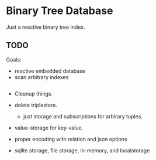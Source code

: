 # Binary Tree Database

Just a reactive binary tree index.


## TODO

Goals:
- reactive embedded database
- scan arbitrary indexes


```ts

```


- Cleanup things.

- delete triplestore.
	- just storage and subscriptions for arbirary tuples.

- value-storage for key-value.



- proper encoding with relation and json options
- sqlite storage, file storage, in-memory, and localstorage

